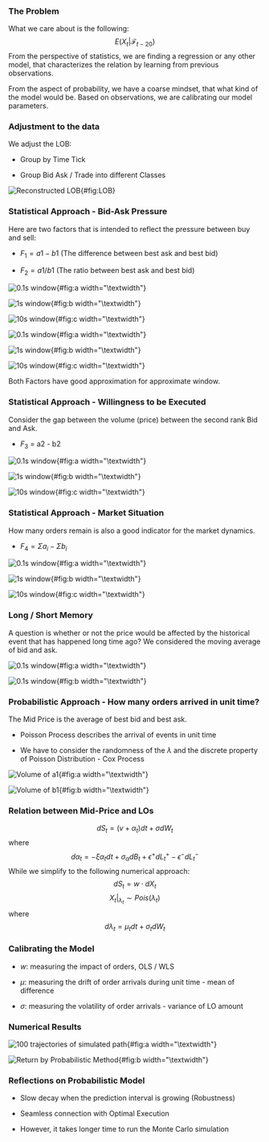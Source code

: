### The Problem

What we care about is the following: $$E(X_t | \mathcal{F}_{t-20})$$
From the perspective of statistics, we are finding a regression or any
other model, that characterizes the relation by learning from previous
observations.

From the aspect of probability, we have a coarse mindset, that what kind
of the model would be. Based on observations, we are calibrating our
model parameters.

### Adjustment to the data

We adjust the LOB:

-   Group by Time Tick

-   Group Bid Ask / Trade into different Classes

![Reconstructed LOB](LOB.png){#fig:LOB}

### Statistical Approach - Bid-Ask Pressure

Here are two factors that is intended to reflect the pressure between
buy and sell:

-   $F_1 = a1 - b1$ (The difference between best ask and best bid)

-   $F_2 = a1/b1$ (The ratio between best ask and best bid)

![0.1s window](1-1.png){#fig:a width="\\textwidth"}

![1s window](1-2.png){#fig:b width="\\textwidth"}

![10s window](1-3.png){#fig:c width="\\textwidth"}

![0.1s window](2-1.png){#fig:a width="\\textwidth"}

![1s window](2-2.png){#fig:b width="\\textwidth"}

![10s window](2-3.png){#fig:c width="\\textwidth"}

Both Factors have good approximation for approximate window.

### Statistical Approach - Willingness to be Executed

Consider the gap between the volume (price) between the second rank Bid
and Ask.

-   $F_3$ = a2 - b2

![0.1s window](3-1.png){#fig:a width="\\textwidth"}

![1s window](3-2.png){#fig:b width="\\textwidth"}

![10s window](3-3.png){#fig:c width="\\textwidth"}

### Statistical Approach - Market Situation

How many orders remain is also a good indicator for the market dynamics.

-   $F_4 = \Sigma a_i - \Sigma b_i$

![0.1s window](4-1.png){#fig:a width="\\textwidth"}

![1s window](4-2.png){#fig:b width="\\textwidth"}

![10s window](4-3.png){#fig:c width="\\textwidth"}

### Long / Short Memory

A question is whether or not the price would be affected by the
historical event that has happened long time ago? We considered the
moving average of bid and ask.

![0.1s window](5-1.png){#fig:a width="\\textwidth"}

![0.1s window](5-2.png){#fig:b width="\\textwidth"}

### Probabilistic Approach - How many orders arrived in unit time?

The Mid Price is the average of best bid and best ask.

-   Poisson Process describes the arrival of events in unit time

-   We have to consider the randomness of the $\lambda$ and the discrete
    property of Poisson Distribution - Cox Process

![Volume of $a1$](a1.png){#fig:a width="\\textwidth"}

![Volume of $b1$](b1.png){#fig:b width="\\textwidth"}

### Relation between Mid-Price and LOs

$$dS_t = (v + \alpha_t) dt + \sigma dW_t$$ where
$$d \alpha_t = -\xi \alpha_t dt + \sigma_{\alpha} dB_t + \epsilon^+ dL_t^+ - \epsilon^- dL_t^-$$
While we simplify to the following numerical approach:
$$dS_t = w \cdot dX_t$$ $$X_t|_{\lambda_t} \sim Pois(\lambda_t)$$ where
$$d \lambda_t = \mu_t dt + \sigma_t dW_t$$

### Calibrating the Model

-   $w$: measuring the impact of orders, OLS / WLS

-   $\mu$: measuring the drift of order arrivals during unit time - mean
    of difference

-   $\sigma$: measuring the volatility of order arrivals - variance of
    LO amount

### Numerical Results

![100 trajectories of simulated path](trajectories.png){#fig:a
width="\\textwidth"}

![Return by Probabilistic Method](results.png){#fig:b
width="\\textwidth"}

### Reflections on Probabilistic Model

-   Slow decay when the prediction interval is growing (Robustness)

-   Seamless connection with Optimal Execution

-   However, it takes longer time to run the Monte Carlo simulation
